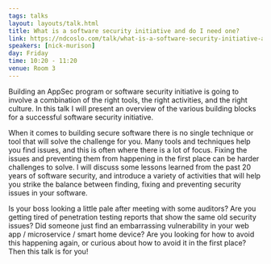 ```yaml
---
tags: talks
layout: layouts/talk.html
title: What is a software security initiative and do I need one?
link: https://ndcoslo.com/talk/what-is-a-software-security-initiative-and-do-i-need-one/
speakers: [nick-murison]
day: Friday
time: 10:20 - 11:20
venue: Room 3
---
```

Building an AppSec program or software security initiative is going to involve a combination of the right tools, the right activities, and the right culture. In this talk I will present an overview of the various building blocks for a successful software security initiative.

When it comes to building secure software there is no single technique or tool that will solve the challenge for you. Many tools and techniques help you find issues, and this is often where there is a lot of focus. Fixing the issues and preventing them from happening in the first place can be harder challenges to solve. I will discuss some lessons learned from the past 20 years of software security, and introduce a variety of activities that will help you strike the balance between finding, fixing and preventing security issues in your software.

Is your boss looking a little pale after meeting with some auditors? Are you getting tired of penetration testing reports that show the same old security issues? Did someone just find an embarrassing vulnerability in your web app / microservice / smart home device? Are you looking for how to avoid this happening again, or curious about how to avoid it in the first place? Then this talk is for you!